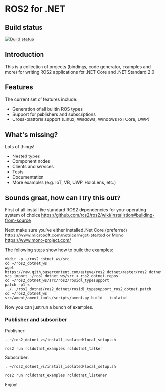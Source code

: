 ROS2 for .NET
=============

Build status
------------
[![Build status](https://ros2-dotnet.visualstudio.com/_apis/public/build/definitions/3da961d8-6dea-4d3f-88c1-f4802b69960c/4/badge)](https://ros2-dotnet.visualstudio.com/ros2-dotnet/_build/index?definitionId=4)

Introduction
------------

This is a collection of projects (bindings, code generator, examples and more) for writing ROS2
applications for .NET Core and .NET Standard 2.0

Features
--------

The current set of features include:
- Generation of all builtin ROS types
- Support for publishers and subscriptions
- Cross-platform support (Linux, Windows, Windows IoT Core, UWP)

What's missing?
---------------

Lots of things!
- Nested types
- Component nodes
- Clients and services
- Tests
- Documentation
- More examples (e.g. IoT, VB, UWP, HoloLens, etc.)

Sounds great, how can I try this out?
-------------------------------------

First of all install the standard ROS2 dependencies for your operating system of choice https://github.com/ros2/ros2/wiki/Installation#building-from-source

Next make sure you've either installed .Net Core (preferred) https://www.microsoft.com/net/learn/get-started or Mono https://www.mono-project.com/

The following steps show how to build the examples:

```
mkdir -p ~/ros2_dotnet_ws/src
cd ~/ros2_dotnet_ws
wget https://raw.githubusercontent.com/esteve/ros2_dotnet/master/ros2_dotnet.repos
vcs import ~/ros2_dotnet_ws/src < ros2_dotnet.repos
cd ~/ros2_dotnet_ws/src/ros2/rosidl_typesupport
patch -p1 < ../../ros2_dotnet/ros2_dotnet/rosidl_typesupport_ros2_dotnet.patch
cd ~/ros2_dotnet_ws
src/ament/ament_tools/scripts/ament.py build --isolated
```

Now you can just run a bunch of examples.

### Publisher and subscriber

Publisher:

```
. ~/ros2_dotnet_ws/install_isolated/local_setup.sh

ros2 run rcldotnet_examples rcldotnet_talker
```

Subscriber:

```
. ~/ros2_dotnet_ws/install_isolated/local_setup.sh

ros2 run rcldotnet_examples rcldotnet_listener
```

Enjoy!
